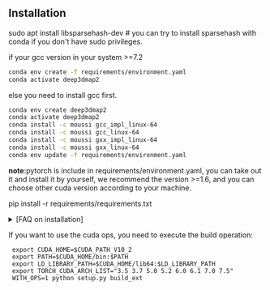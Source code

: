 ## Installation
sudo apt install libsparsehash-dev  # you can try to install sparsehash with conda if you don't have sudo privileges.

if your gcc version in your system >=7.2
```sh
conda env create -f requirements/environment.yaml
conda activate deep3dmap2
```
else you need to install gcc first.
```sh
conda env create deep3dmap2
conda activate deep3dmap2
conda install -c moussi gcc_impl_linux-64
conda install -c moussi gcc_linux-64
conda install -c moussi gxx_impl_linux-64
conda install -c moussi gxx_linux-64
conda env update -f requirements/environment.yaml
```
**note**:pytorch is include in requirements/environment.yaml, you can take out it and install it by yourself, we recommend the version >=1.6, and you can choose other cuda version according to your machine.

pip install -r requirements/requirements.txt

<details>
  <summary>[FAQ on installation]</summary>

- `AttributeError: module 'torchsparse_backend' has no attribute 'hash_forward'`
- Clone `torchsparse` to a local directory. If you have done that, recompile and install `torchsparse` after removing the `build` folder.

- No sudo privileges to install `libsparsehash-dev`
- Install `sparsehash` in conda (included in `environment.yaml`) and run `export CPLUS_INCLUDE_PATH=$CONDA_PREFIX/include` before installing `torchsparse`.

- For other problems, you can also refer to the [FAQ](https://github.com/mit-han-lab/torchsparse/blob/master/docs/FAQ.md) in `torchsparse`.
</details>

If you want to use the cuda ops, you need to execute the build operation:
```shell
 export CUDA_HOME=$CUDA_PATH_V10_2
 export PATH=$CUDA_HOME/bin:$PATH
 export LD_LIBRARY_PATH=$CUDA_HOME/lib64:$LD_LIBRARY_PATH
 export TORCH_CUDA_ARCH_LIST="3.5 3.7 5.0 5.2 6.0 6.1 7.0 7.5"
 WITH_OPS=1 python setup.py build_ext
```
